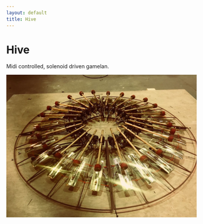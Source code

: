 ```yaml
---
layout: default
title: Hive
---
```


# Hive

Midi controlled, solenoid driven gamelan.

![Alt text](/assets/img/hive/workshop_hive.jpg)

